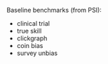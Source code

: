 Baseline benchmarks (from PSI):

* clinical trial
* true skill
* clickgraph
* coin bias
* survey unbias
